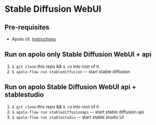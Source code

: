 # Stable Diffusion WebUI

## Pre-requisites
* Apolo cli. [Instructions](https://docs.apolo.us/index/cli/installing)

## Run on apolo only Stable Diffusion WebUI + api

1. `$ git clone` this repo && `$ cd` into root of it.
2. `$ apolo-flow run stablediffusion` -- start stable diffusion

## Run on apolo Stable Diffusion WebUI api + stablestudio

1. `$ git clone` this repo && `$ cd` into root of it.
2. `$ apolo-flow run stablediffusionapi` -- start stable diffusion api
2. `$ apolo-flow run stablestudio` -- start stable studio UI
